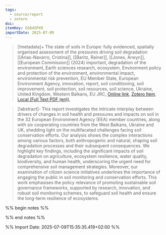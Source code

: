 ```yaml
---
tags:
  - source/report
  - zotero
doi: 
itemKey: GS84SPX9
importDate: 2025-07-09
---
```

>[!metadata]+
> The state of soils in Europe: fully evidenced, spatially organised assessment of the pressures driving soil degradation
> [[Arias-Navarro, Cristina]], [[Baritz, Rainer]], [[Jones, Arwyn]], 
> [[European Commission]] (2024)
> important, degradation of the environment, Earth sciences research, ecosystem, Environment policy and protection of the environment, environmental impact, environmental risk prevention, EU Member State, European Environment Agency, innovation, report, soil conditioning, soil improvement, soil protection, soil resources, soil science, Ukraine, United Kingdom, Western Balkans, EU JRC, 
> [Online link](https://data.europa.eu/doi/10.2760/7007291), [Zotero Item](zotero://select/library/items/GS84SPX9), [Local (Full Text PDF (en))](file://C:/Users/aburg/Documents/references/zotero/storage/BPZU4SW2/EuropeanEnvironmentAgencyEUbodyoragency2024_statesoils.pdf), 

>[!abstract]-
>This report investigates the intricate interplay between drivers of changes in soil health and pressures and impacts on soil in the 32 European Environment Agency (EEA) member countries, along with six cooperating countries from the West Balkans, Ukraine and UK, shedding light on the multifaceted challenges facing soil conservation efforts. Our analysis shows the complex interactions among various factors, both anthropogenic and natural, shaping soil degradation processes and their subsequent consequences. We highlight key findings, including the significant impacts of soil degradation on agriculture, ecosystem resilience, water quality, biodiversity, and human health, underscoring the urgent need for comprehensive soil management strategies. Moreover, our examination of citizen science initiatives underlines the importance of engaging the public in soil monitoring and conservation efforts. This work emphasises the policy relevance of promoting sustainable soil governance frameworks, supported by research, innovation, and robust soil monitoring schemes, to safeguard soil health and ensure the long-term resilience of ecosystems.

%% begin notes %%

%% end notes %%

%% Import Date: 2025-07-09T15:35:35.419+02:00 %%
